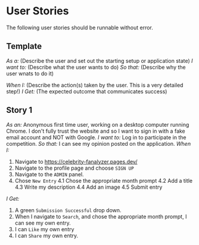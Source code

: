 # User Stories

The following user stories should be runnable without error.

## Template

_As a:_ (Describe the user and set out the starting setup or application state)
_I want to:_ (Describe what the user wants to do)
_So that:_ (Describe why the user wnats to do it)

_When I:_ (Describe the action(s) taken by the user. This is a very detailed step!)
_I Get:_ (The expected outcome that communicates success)

## Story 1

_As an:_ Anonymous first time user, working on a desktop computer running Chrome. I don't fully trust the website and so I want to sign in with a fake email account and NOT with Google.
_I want to:_ Log in to participate in the competition.
_So that:_ I can see my opinion posted on the application.
_When I:_

1. Navigate to https://celebrity-fanalyzer.pages.dev/
2. Navigate to the profile page and choose `SIGN UP`
3. Navigate to the `ADMIN` panel.
4. Chose `New Entry`
   4.1 Chose the appropriate month prompt
   4.2 Add a title
   4.3 Write my description
   4.4 Add an image
   4.5 Submit entry

_I Get:_

1. A green `Submission Successful` drop down.
2. When I navigate to `Search`, and chose the appropriate month prompt, I can see my own entry.
3. I can `Like` my own entry
4. I can `Share` my own entry.
